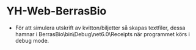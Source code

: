# YH-Web-BerrasBio
- För att simulera utskrift av kvitton/biljetter så skapas textfiler, dessa hamnar i BerrasBio\bin\Debug\net6.0\Receipts när programmet körs i debug mode.
